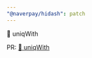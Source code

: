 ```yaml
---
"@naverpay/hidash": patch
---
```


🚀 uniqWith

PR: [🚀 uniqWith](https://github.com/NaverPayDev/hidash/pull/149)

